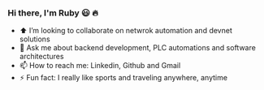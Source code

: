 ### Hi there, I'm Ruby :smiley: :fire:


- :arrow_up: I’m looking to collaborate on netwrok automation and devnet solutions
- 💬 Ask me about backend development, PLC automations and software architectures
- 📫 How to reach me: Linkedin, Github and Gmail
- ⚡ Fun fact: I really like sports and traveling anywhere, anytime
